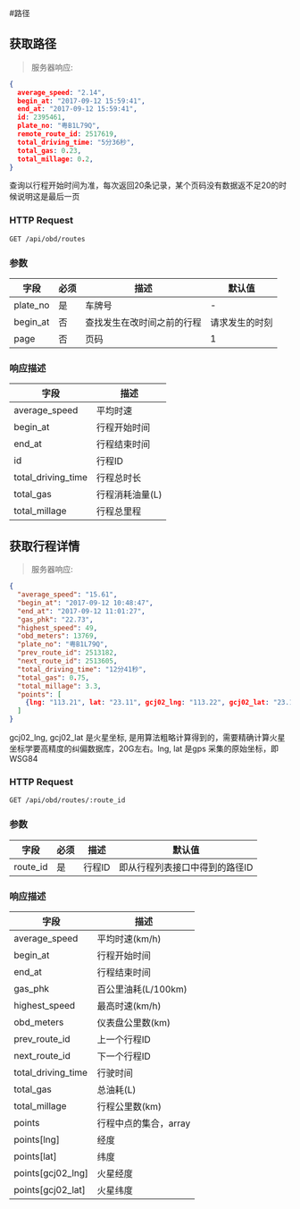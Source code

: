 #路径
## 获取路径

> 服务器响应:

```json
{
  average_speed: "2.14",
  begin_at: "2017-09-12 15:59:41",
  end_at: "2017-09-12 15:59:41",
  id: 2395461,
  plate_no: "粤B1L79Q",
  remote_route_id: 2517619,
  total_driving_time: "5分36秒",
  total_gas: 0.23,
  total_millage: 0.2,
}
```
查询以行程开始时间为准，每次返回20条记录，某个页码没有数据返不足20的时候说明这是最后一页

### HTTP Request

`GET /api/obd/routes`

### 参数

字段 | 必须 | 描述| 默认值
--------- | ------- | -----------| -----------
plate_no | 是 |  车牌号 | -
begin_at | 否 |  查找发生在改时间之前的行程 | 请求发生的时刻
page | 否 | 页码| 1

### 响应描述

字段 | 描述
--------- | ------- 
average_speed | 平均时速
begin_at | 行程开始时间
end_at | 行程结束时间
id | 行程ID
total_driving_time | 行程总时长
total_gas | 行程消耗油量(L)
total_millage | 行程总里程

## 获取行程详情

> 服务器响应:

```json
{
  "average_speed": "15.61",
  "begin_at": "2017-09-12 10:48:47",
  "end_at": "2017-09-12 11:01:27",
  "gas_phk": "22.73",
  "highest_speed": 49,
  "obd_meters": 13769,
  "plate_no": "粤B1L79Q",
  "prev_route_id": 2513182,
  "next_route_id": 2513605,
  "total_driving_time": "12分41秒",
  "total_gas": 0.75,
  "total_millage": 3.3,
  "points": [
    {lng: "113.21", lat: "23.11", gcj02_lng: "113.22", gcj02_lat: "23.113"}
  ]
}
```
gcj02_lng, gcj02_lat 是火星坐标, 是用算法粗略计算得到的，需要精确计算火星坐标学要高精度的纠偏数据库，20G左右。lng, lat 是gps 采集的原始坐标，即WSG84

### HTTP Request

`GET /api/obd/routes/:route_id`

### 参数

字段 | 必须 | 描述| 默认值
--------- | ------- | -----------| -----------
route_id | 是 |  行程ID |  即从行程列表接口中得到的路径ID

### 响应描述

字段 | 描述
--------- | ------- 
average_speed | 平均时速(km/h)
begin_at | 行程开始时间
end_at | 行程结束时间
gas_phk | 百公里油耗(L/100km)
highest_speed | 最高时速(km/h)
obd_meters | 仪表盘公里数(km)
prev_route_id | 上一个行程ID
next_route_id | 下一个行程ID
total_driving_time | 行驶时间
total_gas| 总油耗(L)
total_millage | 行程公里数(km)
points | 行程中点的集合，array
points[lng] | 经度
points[lat] | 纬度
points[gcj02_lng] | 火星经度
points[gcj02_lat] | 火星纬度
